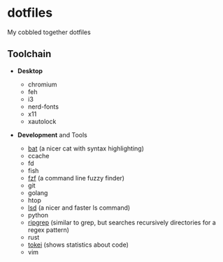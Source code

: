 # dotfiles
My cobbled together dotfiles

## Toolchain
- **Desktop**
    - chromium
    - feh
    - i3
    - nerd-fonts
    - x11
    - xautolock

- **Development** and Tools
    - [bat](https://github.com/sharkdp/bat) (a nicer cat with syntax highlighting)
    - ccache
    - fd
    - fish
    - [fzf](https://github.com/junegunn/fzf) (a command line fuzzy finder)
    - git
    - golang
    - htop
    - [lsd](https://github.com/Peltoche/lsd) (a nicer and faster ls command)
    - python
    - [ripgrep](https://github.com/BurntSushi/ripgrep) (similar to grep, but searches recursively directories for a regex pattern)
    - rust
    - [tokei](https://github.com/XAMPPRocky/tokei) (shows statistics about code)
    - vim


